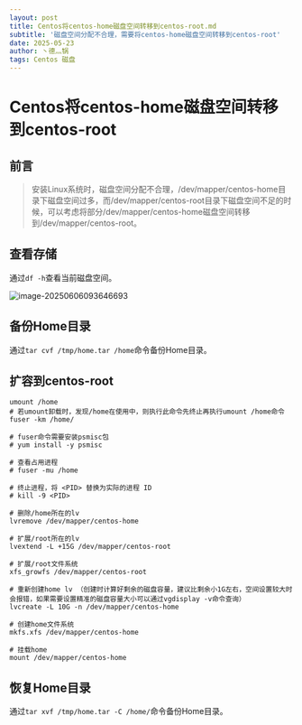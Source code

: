 ```yaml
---
layout: post
title: Centos将centos-home磁盘空间转移到centos-root.md
subtitle: '磁盘空间分配不合理，需要将centos-home磁盘空间转移到centos-root'
date: 2025-05-23
author: 丶德灬锅
tags: Centos 磁盘
---
```


# Centos将centos-home磁盘空间转移到centos-root

## 前言

> 安装Linux系统时，磁盘空间分配不合理，/dev/mapper/centos-home目录下磁盘空间过多，而/dev/mapper/centos-root目录下磁盘空间不足的时候，可以考虑将部分/dev/mapper/centos-home磁盘空间转移到/dev/mapper/centos-root。

## 查看存储

通过`df -h`查看当前磁盘空间。

![image-20250606093646693](https://cdn.jsdelivr.net/gh/ldy/ldy.github.io@master/screenshot/2025-05-23-Centos%E5%B0%86centos-home%E7%A3%81%E7%9B%98%E7%A9%BA%E9%97%B4%E8%BD%AC%E7%A7%BB%E5%88%B0centos-root-image-20250606093646693.png)

## 备份Home目录

通过`tar cvf /tmp/home.tar /home`命令备份Home目录。

## 扩容到centos-root

```shell
umount /home
# 若umount卸载时，发现/home在使用中，则执行此命令先终止再执行umount /home命令
fuser -km /home/

# fuser命令需要安装psmisc包
# yum install -y psmisc

# 查看占用进程
# fuser -mu /home

# 终止进程，将 <PID> 替换为实际的进程 ID
# kill -9 <PID>

# 删除/home所在的lv
lvremove /dev/mapper/centos-home

# 扩展/root所在的lv
lvextend -L +15G /dev/mapper/centos-root

# 扩展/root文件系统
xfs_growfs /dev/mapper/centos-root

# 重新创建home lv （创建时计算好剩余的磁盘容量，建议比剩余小1G左右，空间设置较大时会报错，如果需要设置精准的磁盘容量大小可以通过vgdisplay -v命令查询）
lvcreate -L 10G -n /dev/mapper/centos-home

# 创建home文件系统
mkfs.xfs /dev/mapper/centos-home

# 挂载home
mount /dev/mapper/centos-home
```

## 恢复Home目录

通过`tar xvf /tmp/home.tar -C /home/`命令备份Home目录。